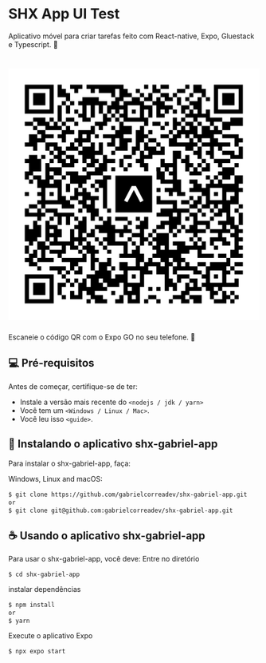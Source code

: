 # SHX App UI Test
Aplicativo móvel para criar tarefas feito com React-native, Expo, Gluestack e Typescript. 📱

<h1 align='left'>
  <img src='./eas-update.svg'></img>

</h1>
Escaneie o código QR com o Expo GO no seu telefone. 📱

## 💻 Pré-requisitos

Antes de começar, certifique-se de ter:
<!---Estes são apenas requisitos de exemplo. Adicionar, duplicar ou remover conforme necessário--->
* Instale a versão mais recente do `<nodejs / jdk / yarn>`
* Você tem um `<Windows / Linux / Mac>`.
* Você leu isso `<guide>`.

## 🚀 Instalando o aplicativo shx-gabriel-app

Para instalar o shx-gabriel-app, faça:

Windows, Linux and macOS:
```
$ git clone https://github.com/gabrielcorreadev/shx-gabriel-app.git
or
$ git clone git@github.com:gabrielcorreadev/shx-gabriel-app.git
```


## ☕ Usando o aplicativo shx-gabriel-app

Para usar o shx-gabriel-app, você deve:
Entre no diretório
```
$ cd shx-gabriel-app
```
instalar dependências
```
$ npm install
or
$ yarn
```
Execute o aplicativo Expo
```
$ npx expo start
```
